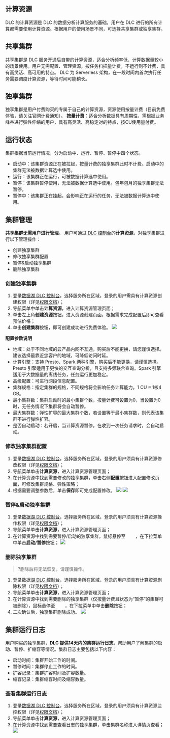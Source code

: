 ## 计算资源
DLC 的计算资源是 DLC 的数据分析计算服务的基础，用户在 DLC 进行的所有计算都需要使用计算资源。根据用户的使用场景不同，可选择共享集群或独享集群。

## 共享集群
共享集群是 DLC 服务开通后自带的计算资源，适合分析频率低、计算数据量较小的场景使用。用户无需配置、管理资源，按任务扫描量计费，不运行则不计费，具有高灵活、高可用的特点。
DLC 为 Serverless 架构，在一段时间内首次执行任务需要调度计算资源，等待时间可能稍长。

## 独享集群
独享集群是用户付费购买的专属于自己的计算资源，资源使用按量计费（目前免费体验，请关注官网计费通知）。
**按量计费**：适合分析数据具有周期性，需根据业务峰谷进行弹性伸缩的用户，具有高灵活、高稳定对的特点，按CU使用量付费。

## 运行状态
集群根据当前运行情况，分为启动中、运行、暂停、暂停中四个状态。
- 启动中：该集群资源正在被拉起，按量计费的独享集群此时不计费。启动中的集群无法被数据计算选中使用。
- 运行：该集群正在运行，可被数据计算选中使用。
- 暂停：该集群暂停使用，无法被数据计算选中使用。包年包月的独享集群无法暂停。
- 暂停中：该集群正在挂起，会影响正在运行的任务，无法被数据计算选中使用。

## 集群管理
**共享集群无需用户进行管理**。
用户可通过[ DLC 控制台](https://console.cloud.tencent.com/dlc)的**计算资源**，对独享集群进行以下管理操作：
- 创建独享集群
- 修改独享集群配置
- 暂停&启动独享集群
- 删除独享集群

### 创建独享集群
1. 登录[数据湖 DLC 控制台](https://console.cloud.tencent.com/dlc)，选择服务所在区域，登录的用户需具有计算资源创建权限（详见[权限文档](https://cloud.tencent.com/document/product/1342/61548)）；
2. 导航菜单中单击**计算资源**，进入计算资源管理页面；
3. 单击左上角**创建资源**按钮，进入资源创建页面，根据需求完成配置后即可查看预估价格；
4. 单击**创建集群**按钮，即可创建成功进行免费体验。
![](https://qcloudimg.tencent-cloud.cn/raw/985d7385b891a64e9ecbfe20f731f895.png)

**配置参数说明**
- 地域：处于不同地域的云产品内网不互通，购买后不能更换，请您谨慎选择。建议选择最靠近您客户的地域，可降低访问时延。
- 计算引擎：支持 Presto、Spark 两种引擎，购买后不能更换，请谨慎选择。Presto 引擎适用于更快的交互查询分析，且支持多频联合查询。Spark 引擎适用于大数据量的离线任务，任务运行更加稳定。
- 高级配置：可进行网段信息配置。
- 集群规格：指定集群的规格，不同规格将会影响任务计算能力。1 CU ≈ 1核4 GB。
- 最小集群数：集群启动时的最小集群个数，按量计费可设置为0，当设置为0时，无任务情况下集群将会自动暂停。
- 最大集群数：弹性扩容的最大集群个数，若设置等于最小集群数，则代表该集群不进行弹性扩容。
- 是否自动启动：若开启，当计算资源暂停，在收到一次任务请求时，会自动启动。

### 修改独享集群配置
1. 登录[数据湖 DLC 控制台](https://console.cloud.tencent.com/dlc)，选择服务所在区域，登录的用户须具有计算资源修改权限（详见[权限文档](https://cloud.tencent.com/document/product/1342/61548)）；
2. 导航菜单单击**计算资源**，进入计算资源管理页面；
3. 在计算资源中找到需要修改的独享集群，单击右侧**配置**按钮进入配置修改页面，可修改集群规格、弹性策略；
4. 根据需要调整参数后，单击**保存**即可完成配置修改。
![](https://qcloudimg.tencent-cloud.cn/raw/0991b995e1ea53c95ea21dde00670f4b.png)
![](https://qcloudimg.tencent-cloud.cn/raw/df3f3acedcd7ad32edb6e79709d7e9db.png)

### 暂停&启动独享集群 
1. 登录[数据湖 DLC 控制台](https://console.cloud.tencent.com/dlc)，选择服务所在区域，登录的用户须具有计算资源操作权限（详见[权限文档](https://cloud.tencent.com/document/product/1342/61548)）；
2. 导航菜单单击**计算资源**，进入计算资源管理页面；
3. 在计算资源中找到需要暂停/启动的独享集群，鼠标悬停至<img src="https://qcloudimg.tencent-cloud.cn/raw/f4672bea4c83b181dd1dec370185ea94.png" width="31" height="17">，在下拉菜单中单击**启动/暂停**按钮；
![](https://qcloudimg.tencent-cloud.cn/raw/0d77d38f03b913ca5dc0f6438f59b58c.png)

### 删除独享集群
>?删除后将无法恢复，请谨慎操作。
>
1. 登录[数据湖 DLC 控制台](https://console.cloud.tencent.com/dlc)，选择服务所在区域，登录的用户须具有计算资源删除权限（详见[权限文档](https://cloud.tencent.com/document/product/1342/61548)）；
2. 导航菜单单击**计算资源**，进入计算资源管理页面；
3. 在计算资源中找到需要删除的独享集群（仅按量计费且状态为“暂停”的集群可被删除），鼠标悬停至<img src="https://qcloudimg.tencent-cloud.cn/raw/f4672bea4c83b181dd1dec370185ea94.png" width="31" height="17">，在下拉菜单中单击**删除**按钮；
4. 二次确认后，独享集群删除成功。
![](https://qcloudimg.tencent-cloud.cn/raw/225cdc2a42314a68e36dd67e74486912.png)

## 集群运行日志
用户购买的独享集群，**DLC 提供14天内的集群运行日志**，帮助用户了解集群的启动、暂停、扩缩容等情况。集群日志主要包括以下内容：
 - 启动时间：集群开始工作的时间。
 - 暂停时间：集群停止工作的时间。
 - 扩容记录：集群扩容时间及扩容数量。
 - 缩容记录：集群缩容时间及缩容数量。

### 查看集群运行日志
1. 登录[数据湖 DLC 控制台](https://console.cloud.tencent.com/dlc)，选择服务所在区域，登录的用户须具有计算资源监控权限（详见[权限文档](https://cloud.tencent.com/document/product/1342/61548)）；
2. 导航菜单单击**计算资源**，进入计算资源管理页面；
3. 在计算资源中找到需要查看日志的独享集群，单击集群名称进入详情页查看；
![](https://qcloudimg.tencent-cloud.cn/raw/18ddd7a255df7d3fe03890bd79a1bcca.png)
